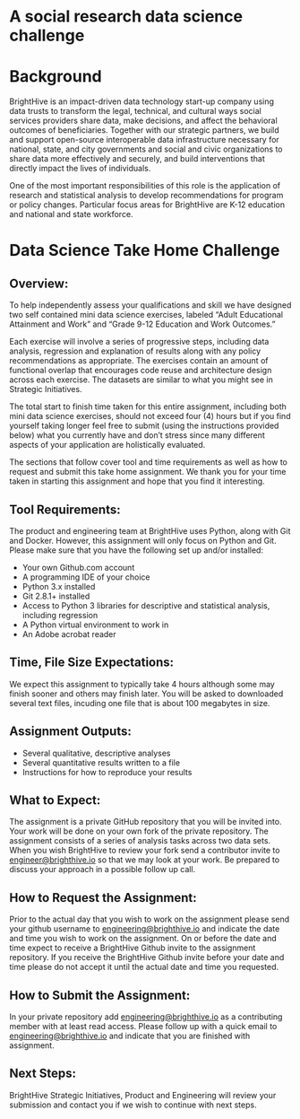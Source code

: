 # A social research data science challenge

# Background

BrightHive is an impact-driven data technology start-up company using data trusts to transform the legal, technical, and cultural ways social services providers share data, make decisions, and affect the behavioral outcomes of beneficiaries. Together with our strategic partners, we build and support open-source interoperable data infrastructure necessary for national, state, and city governments and social and civic organizations to share data more effectively and securely, and build interventions that directly impact the lives of individuals.

One of the most important responsibilities of this role is the application of research and statistical analysis to develop recommendations for program or policy changes. Particular focus areas for BrightHive are K-12 education and national and state workforce.


# Data Science Take Home Challenge
## Overview: 
To help independently assess your qualifications and skill we have designed two self contained mini data science exercises, labeled “Adult Educational Attainment and Work” and “Grade 9-12 Education and Work Outcomes.”

Each exercise will involve a series of progressive steps, including data analysis, regression and explanation of results along with any policy recommendations as appropriate. The exercises contain an amount of functional overlap that encourages code reuse and architecture design across each exercise. The datasets are similar to what you might see in Strategic Initiatives.

The total start to finish time taken for this entire assignment, including both mini data science exercises, should not exceed four (4) hours but if you find yourself taking longer feel free to submit (using the instructions provided below) what you currently have and don’t stress since many different aspects of your application are holistically evaluated.

The sections that follow cover tool and time requirements as well as how to request and submit this take home assignment. We thank you for your time taken in starting this assignment and hope that you find it interesting.

## Tool Requirements: 
The product and engineering team at BrightHive uses Python, along with Git and Docker. However, this assignment will only focus on Python and Git. Please make sure that you have the following set up and/or installed:

* Your own Github.com account
* A programming IDE of your choice
* Python 3.x installed
* Git 2.8.1+ installed
* Access to Python 3 libraries for descriptive and statistical analysis, including regression
* A Python virtual environment to work in
* An Adobe acrobat reader

## Time, File Size Expectations:
We expect this assignment to typically take 4 hours although some may finish sooner and others may finish later. You will be asked to downloaded several text files, incuding one file that is about 100 megabytes in size.

## Assignment Outputs:
* Several qualitative, descriptive analyses
* Several quantitative results written to a file
* Instructions for how to reproduce your results

## What to Expect: 
The assignment is a private GitHub repository that you will be invited into. 
Your work will be done on your own fork of the private repository.
The assignment consists of a series of analysis tasks across two data sets.
When you wish BrightHive to review your fork send a contributor invite to engineer@brighthive.io so that we may look at your work.
Be prepared to discuss your approach in a possible follow up call.

## How to Request the Assignment: 
Prior to the actual day that you wish to work on the assignment please send your github username to engineering@brighthive.io and indicate the date and time you wish to work on the assignment.
On or before the date and time expect to receive a BrightHive Github invite to the assignment repository.
If you receive the BrightHive Github invite before your date and time please do not accept it until the actual date and time you requested. 

## How to Submit the Assignment: 
In your private repository add engineering@brighthive.io as a contributing member with at least read access.
Please follow up with a quick email to engineering@brighthive.io and indicate that you are finished with assignment.

## Next Steps:
BrightHive Strategic Initiatives, Product and Engineering will review your submission and contact you if we wish to continue with next steps.
